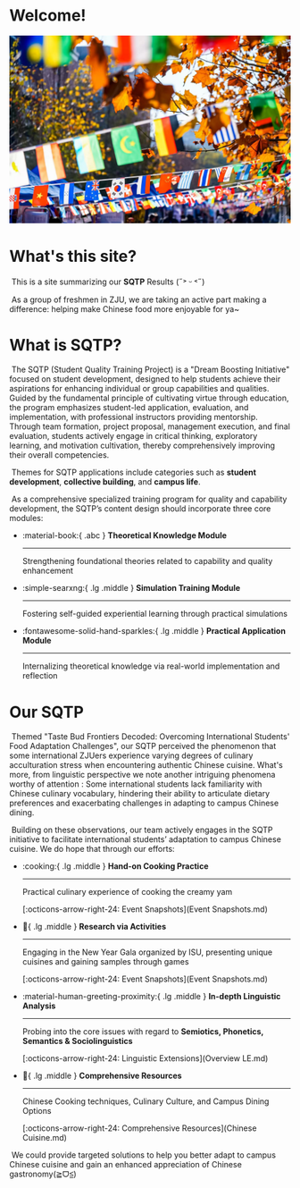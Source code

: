 # Welcome!

![](images/42.jpg)


# What's this site?

​	This is a site summarizing our **SQTP** Results (˶˃ ᵕ ˂˶)

​	As a group of freshmen in ZJU, we are taking an active part making a difference: helping make Chinese food more enjoyable for ya~



# What is SQTP?

​	The SQTP (Student Quality Training Project) is a "Dream Boosting Initiative" focused on student development, designed to help students achieve their aspirations for enhancing individual or group capabilities and qualities. Guided by the fundamental principle of cultivating virtue through education, the program emphasizes student-led application, evaluation, and implementation, with professional instructors providing mentorship. Through team formation, project proposal, management execution, and final evaluation, students actively engage in critical thinking, exploratory learning, and motivation cultivation, thereby comprehensively improving their overall competencies.

​	Themes for SQTP applications include categories such as **student development**, **collective building**, and **campus life**.

​	As a comprehensive specialized training program for quality and capability development, the SQTP’s content design should incorporate three core modules:

<div class="grid cards" markdown style="grid-template-columns: repeat(3, 1fr);">

-   :material-book:{ .abc } __Theoretical Knowledge Module__

    ---

    Strengthening foundational theories related to capability and quality enhancement


-   :simple-searxng:{ .lg .middle } __Simulation Training Module__

    ---

    Fostering self-guided experiential learning through practical simulations


-   :fontawesome-solid-hand-sparkles:{ .lg .middle } __Practical Application Module__

    ---

    Internalizing theoretical knowledge via real-world implementation and reflection

</div>



# Our SQTP

​	    Themed "Taste Bud Frontiers Decoded: Overcoming International Students' Food Adaptation Challenges", our SQTP perceived the phenomenon that some international ZJUers experience varying degrees of culinary acculturation stress when encountering authentic Chinese cuisine. What's more, from linguistic perspective we note another intriguing phenomena worthy of attention : Some international students lack familiarity with Chinese culinary vocabulary, hindering their ability to articulate dietary preferences and exacerbating challenges in adapting to campus Chinese dining.

​	    Building on these observations, our team actively engages in the SQTP initiative to facilitate international students’ adaptation to campus Chinese cuisine. We do hope that through our efforts:  


<div class="grid cards" markdown>

-   :cooking:{ .lg .middle } __Hand-on Cooking Practice__

    ---

    Practical culinary experience of cooking the creamy yam

    [:octicons-arrow-right-24: Event Snapshots](Event Snapshots.md) 

-   :confetti_ball:{ .lg .middle } __Research via Activities__

    ---

    Engaging in the New Year Gala organized by ISU, presenting unique cuisines and gaining samples through games

    [:octicons-arrow-right-24: Event Snapshots](Event Snapshots.md) 

-   :material-human-greeting-proximity:{ .lg .middle } __In-depth Linguistic Analysis__

    ---

    Probing into the core issues with regard to **Semiotics, Phonetics, Semantics & Sociolinguistics**

    [:octicons-arrow-right-24: Linguistic Extensions](Overview LE.md)

-   :bookmark:{ .lg .middle } __Comprehensive Resources__

    ---

    Chinese Cooking techniques, Culinary Culture, and Campus Dining Options

    [:octicons-arrow-right-24: Comprehensive Resources](Chinese Cuisine.md)



</div>

​	We could provide targeted solutions to help you better adapt to campus Chinese cuisine and gain an enhanced appreciation of Chinese gastronomy(≧ᗜ≦)
